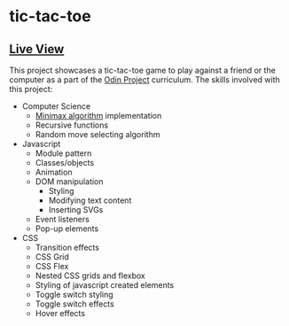 # tic-tac-toe

## [Live View](https://snaeem3.github.io/tic-tac-toe/)

This project showcases a tic-tac-toe game to play against a friend or the computer as a part of the [Odin Project](https://www.theodinproject.com/lessons/node-path-javascript-tic-tac-toe) curriculum. The skills involved with this project:

- Computer Science
  - [Minimax algorithm](https://en.wikipedia.org/wiki/Minimax) implementation
  - Recursive functions
  - Random move selecting algorithm
- Javascript
  - Module pattern
  - Classes/objects
  - Animation
  - DOM manipulation
    - Styling
    - Modifying text content
    - Inserting SVGs
  - Event listeners
  - Pop-up elements
- CSS
  - Transition effects
  - CSS Grid
  - CSS Flex
  - Nested CSS grids and flexbox
  - Styling of javascript created elements
  - Toggle switch styling
  - Toggle switch effects
  - Hover effects
